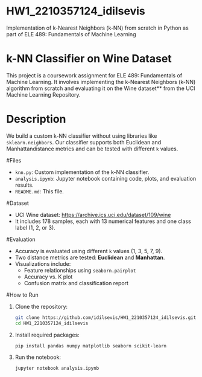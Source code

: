 # HW1_2210357124_idilsevis
 Implementation of k-Nearest Neighbors (k-NN) from scratch in Python as part of ELE 489: Fundamentals of Machine Learning
# k-NN Classifier on Wine Dataset

This project is a coursework assignment for ELE 489: Fundamentals of Machine Learning. It involves implementing the k-Nearest Neighbors (k-NN) algorithm from scratch and evaluating it on the Wine dataset** from the UCI Machine Learning Repository.

# Description
We build a custom k-NN classifier without using libraries like `sklearn.neighbors`. Our classifier supports both Euclidean and Manhattandistance metrics and can be tested with different `k` values.

#Files
- `knn.py`: Custom implementation of the k-NN classifier.
- `analysis.ipynb`: Jupyter notebook containing code, plots, and evaluation results.
- `README.md`: This file.

#Dataset
- UCI Wine dataset: https://archive.ics.uci.edu/dataset/109/wine
- It includes 178 samples, each with 13 numerical features and one class label (1, 2, or 3).

#Evaluation
- Accuracy is evaluated using different `k` values (1, 3, 5, 7, 9).
- Two distance metrics are tested: **Euclidean** and **Manhattan**.
- Visualizations include:
  - Feature relationships using `seaborn.pairplot`
  - Accuracy vs. K plot
  - Confusion matrix and classification report

#How to Run
1. Clone the repository:
   ```bash
   git clone https://github.com/idilsevis/HW1_2210357124_idilsevis.git  
   cd HW1_2210357124_idilsevis

   ```
2. Install required packages:
   ```bash
   pip install pandas numpy matplotlib seaborn scikit-learn
   ```
3. Run the notebook:
   ```bash
   jupyter notebook analysis.ipynb
   ```


